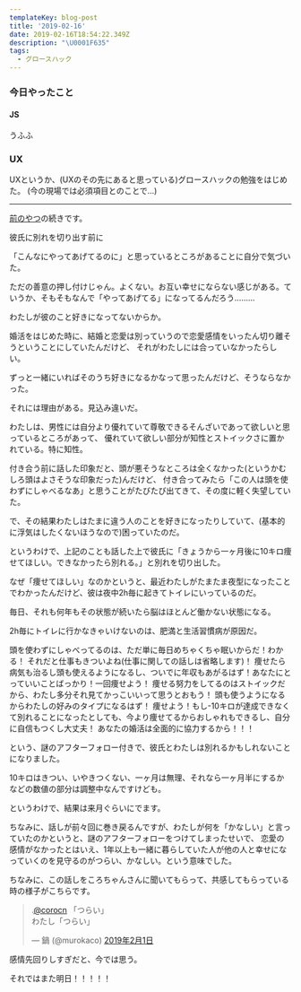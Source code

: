 ```yaml
---
templateKey: blog-post
title: '2019-02-16'
date: 2019-02-16T18:54:22.349Z
description: "\U0001F635"
tags:
  - グロースハック
---
```

### 今日やったこと
#### JS
うふふ

### UX

UXというか、(UXのその先にあると思っている)グロースハックの勉強をはじめた。
(今の現場では必須項目とのことで…)


-----


[前のやつ](https://kacolog.netlify.com/blog/2019-02-11-2019-02-10/)の続きです。

彼氏に別れを切り出す前に

「こんなにやってあげてるのに」と思っているところがあることに自分で気づいた。

ただの善意の押し付けじゃん。よくない。お互い幸せにならない感じがある。ていうか、そもそもなんで「やってあげてる」になってるんだろう………


わたしが彼のこと好きになってないからか。


婚活をはじめた時に、結婚と恋愛は別っていうので恋愛感情をいったん切り離そうということにしていたんだけど、
それがわたしには合っていなかったらしい。


ずっと一緒にいればそのうち好きになるかなって思ったんだけど、そうならなかった。

それには理由がある。見込み違いだ。


わたしは、男性には自分より優れていて尊敬できるそんざいであって欲しいと思っているところがあって、
優れていて欲しい部分が知性とストイックさに置かれている。特に知性。


付き合う前に話した印象だと、頭が悪そうなところは全くなかった(というかむしろ頭はよさそうな印象だった)んだけど、
付き合ってみたら「この人は頭を使わずにしゃべるなあ」と思うことがたびたび出てきて、その度に軽く失望していた。


で、その結果わたしはたまに違う人のことを好きになったりしていて、(基本的に浮気はしたくないほうなので)困っていたのだ。


というわけで、上記のことも話した上で彼氏に「きょうから一ヶ月後に10キロ痩せてほしい。できなかったら別れる。」と別れを切り出した。

なぜ「痩せてほしい」なのかというと、最近わたしがたまたま夜型になったことでわかったんだけど、彼は夜中2h毎に起きてトイレにいっているのだ。

毎日、それも何年もその状態が続いたら脳はほとんど働かない状態になる。

2h毎にトイレに行かなきゃいけないのは、肥満と生活習慣病が原因だ。



頭を使わずにしゃべってるのは、ただ単に毎日めちゃくちゃ眠いからだ！わかる！
それだと仕事もきついよね(仕事に関しての話しは省略します)！
痩せたら病気も治るし頭も使えるようになるし、ついでに年収もあがるはず！あなたにとっていいことばっかり！一回痩せよう！
痩せる努力をしてるのはストイックだから、わたし多分それ見てかっこいいって思うとおもう！
頭も使うようになるからわたしの好みのタイプになるはず！
痩せよう！もし-10キロが達成できなくて別れることになったとしても、今より痩せてるからおしゃれもできるし、自分に自信もつくし大丈夫！
あなたの婚活は全面的に協力するから！！！


という、謎のアフターフォロー付きで、彼氏とわたしは別れるかもしれないことになりました。


10キロはきつい、いやきつくない、一ヶ月は無理、それなら一ヶ月半にするかなどの数値の部分は調整中なんですけども。


というわけで、結果は来月ぐらいにでます。


ちなみに、話しが前々回に巻き戻るんですが、わたしが何を「かなしい」と言っていたのかというと、謎のアフターフォローをつけてしまったせいで、
恋愛の感情がなかったとはいえ、1年以上も一緒に暮らしていた人が他の人と幸せになっていくのを見守るのがつらい、かなしい。という意味でした。


ちなみに、この話しをころちゃんさんに聞いてもらって、共感してもらっている時の様子がこちらです。


<blockquote class="twitter-tweet" data-lang="ja"><p lang="ja" dir="ltr">.<a href="https://twitter.com/corocn?ref_src=twsrc%5Etfw">@corocn</a> 「つらい」<br>わたし「つらい」</p>&mdash; 鍋 (@murokaco) <a href="https://twitter.com/murokaco/status/1091189867860512768?ref_src=twsrc%5Etfw">2019年2月1日</a></blockquote>
<script async src="https://platform.twitter.com/widgets.js" charset="utf-8"></script>



感情先回りしすぎだと、今では思う。


それではまた明日！！！！！
